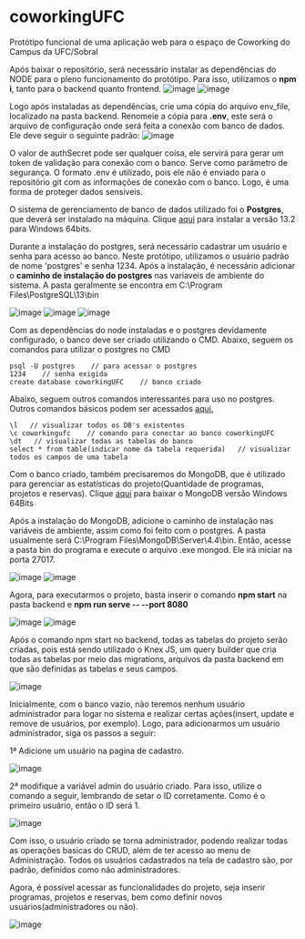 # coworkingUFC
 Protótipo funcional de uma aplicação web para o espaço de Coworking do Campus da UFC/Sobral
 
 Após baixar o repositório, será necessário instalar as dependências do NODE para o pleno funcionamento do protótipo. Para isso, utilizamos o **npm i**, tanto para o backend quanto frontend.
![image](https://user-images.githubusercontent.com/39319226/114950188-ec94fe80-9e28-11eb-86fd-9dc17c1d2290.png)
![image](https://user-images.githubusercontent.com/39319226/114950417-57463a00-9e29-11eb-8e69-2f5a2155e4bd.png)


Logo após instaladas as dependências, crie uma cópia do arquivo env_file, localizado na pasta backend. Renomeie a cópia para **.env**, este será o arquivo de configuração onde será feita a conexão com banco de dados. Ele deve seguir o seguinte padrão: 
![image](https://user-images.githubusercontent.com/39319226/114959810-26bbcb80-9e3c-11eb-8969-d5aed280f74a.png)

O valor de authSecret pode ser qualquer coisa, ele servirá para gerar um token de validação para conexão com o banco. Serve como parâmetro de segurança. O formato .env é utilizado, pois ele não é enviado para o repositório git com as informações de conexão com o banco. Logo, é uma forma de proteger dados sensíveis.


O sistema de gerenciamento de banco de dados utilizado foi o **Postgres**, que deverá ser instalado na máquina. Clique [aqui](https://www.enterprisedb.com/downloads/postgres-postgresql-downloads) para instalar a versão 13.2 para Windows 64bits.

Durante a instalação do postgres, será necessário cadastrar um usuário e senha para acesso ao banco. Neste protótipo, utilizamos o usuário padrão de nome 'postgres' e senha 1234.
Após a instalação, é necessário adicionar o **caminho de instalação do postgres** nas variaveis de ambiente do sistema. A pasta geralmente se encontra em C:\Program Files\PostgreSQL\13\bin

![image](https://user-images.githubusercontent.com/39319226/114953120-1b61a380-9e2e-11eb-98c0-c3fa7c289a96.png)
![image](https://user-images.githubusercontent.com/39319226/114953075-008f2f00-9e2e-11eb-959b-e885656b73ce.png) 
![image](https://user-images.githubusercontent.com/39319226/114953498-df7b0e00-9e2e-11eb-8b62-a98e81e202dc.png)


Com as dependências do node instaladas e o postgres devidamente configurado, o banco deve ser criado utilizando o CMD. Abaixo, seguem os comandos para utilizar o postgres no CMD

```
psql -U postgres    // para acessar o postgres
1234    // senha exigida
create database coworkingUFC    // banco criado

```

Abaixo, seguem outros comandos interessantes para uso no postgres. Outros comandos básicos podem ser acessados [aqui.](https://www.postgresqltutorial.com/psql-commands/)

```
\l   // visualizar todos os DB's existentes
\c coworkingufc    // comando para conectar ao banco coworkingUFC
\dt   // visualizar todas as tabelas do banco
select * from table(indicar nome da tabela requerida)   // visualizar todos os campos de uma tabela 

```

Com o banco criado, também precisaremos do MongoDB, que é utilizado para gerenciar as estatísticas do projeto(Quantidade de programas, projetos e reservas). Clique [aqui](https://www.mongodb.com/try/download/community) para baixar o MongoDB versão Windows 64Bits


Após a instalação do MongoDB, adicione o caminho de instalação nas variáveis de ambiente, assim como foi feito com o postgres. A pasta usualmente será C:\Program Files\MongoDB\Server\4.4\bin. Então, acesse a pasta bin do programa e execute o arquivo .exe mongod. Ele irá iniciar na porta 27017.

![image](https://user-images.githubusercontent.com/39319226/114956208-c83f1f00-9e34-11eb-98d1-2bbe32f12996.png) ![image](https://user-images.githubusercontent.com/39319226/114960131-cf6a2b00-9e3c-11eb-98e0-12e21fe62998.png)


Agora, para executarmos o projeto, basta inserir o comando **npm start** na pasta backend e **npm run serve -- --port 8080**

![image](https://user-images.githubusercontent.com/39319226/114963008-33432280-9e42-11eb-873c-c3c810d158fb.png)
![image](https://user-images.githubusercontent.com/39319226/114963042-3fc77b00-9e42-11eb-9075-81dfe46ace1f.png)


Após o comando npm start no backend, todas as tabelas do projeto serão criadas, pois está sendo utilizado o Knex JS, um query builder que cria todas as tabelas por meio das migrations, arquivos da pasta backend em que são definidas as tabelas e seus campos.

![image](https://user-images.githubusercontent.com/39319226/114964353-eca2f780-9e44-11eb-9abe-e4a4e43b7240.png)



Inicialmente, com o banco vazio, não teremos nenhum usuário administrador para logar no sistema e realizar certas ações(insert, update e remove de usuários, por exemplo). Logo, para adicionarmos um usuário administrador, siga os passos a seguir:

1ª Adicione um usuário na pagina de cadastro. 

![image](https://user-images.githubusercontent.com/39319226/114962315-da26bf00-9e40-11eb-9ff1-95230c92bd9f.png)


2ª modifique a variável admin do usuário criado. Para isso, utilize o comando a seguir, lembrando de setar o ID corretamente. Como é o primeiro usuário, então o ID será 1.

![image](https://user-images.githubusercontent.com/39319226/114962455-165a1f80-9e41-11eb-9c76-f345301c9364.png)


Com isso, o usuário criado se torna administrador, podendo realizar todas as operações basicas do CRUD, além de ter acesso ao menu de Administração. Todos os usuários cadastrados na tela de cadastro são, por padrão, definidos como não administradores.

Agora, é possível acessar as funcionalidades do projeto, seja inserir programas, projetos e reservas, bem como definir novos usuários\(administradores ou não).

![image](https://user-images.githubusercontent.com/39319226/114964007-4951e280-9e44-11eb-8145-72829675ce3a.png)




















 
 







